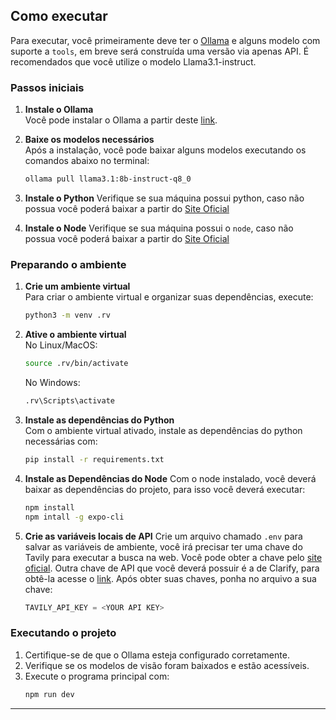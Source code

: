 ## Como executar

Para executar, você primeiramente deve ter o [Ollama](https://ollama.com/) e alguns modelo com suporte a `tools`, em breve será construída uma versão via apenas API. É recomendados que você utilize o modelo Llama3.1-instruct. 

### Passos iniciais

1. **Instale o Ollama**  
   Você pode instalar o Ollama a partir deste [link](https://ollama.com/).

2. **Baixe os modelos necessários**  
   Após a instalação, você pode baixar alguns modelos executando os comandos abaixo no terminal:  
   ```sh
   ollama pull llama3.1:8b-instruct-q8_0
   ```

3. **Instale o Python**
   Verifique se sua máquina possui python, caso não possua você poderá baixar a partir do [Site Oficial](https://www.python.org/downloads/)

4. **Instale o Node**
   Verifique se sua máquina possui o `node`, caso não possua você poderá baixar a partir do [Site Oficial](https://nodejs.org/en/download)

### Preparando o ambiente

1. **Crie um ambiente virtual**  
   Para criar o ambiente virtual e organizar suas dependências, execute:
   ```sh
   python3 -m venv .rv
   ```

2. **Ative o ambiente virtual**  
   No Linux/MacOS:
   ```sh
   source .rv/bin/activate
   ```
   No Windows:
   ```sh
   .rv\Scripts\activate
   ```

3. **Instale as dependências do Python**  
   Com o ambiente virtual ativado, instale as dependências do python necessárias com:
   ```sh
   pip install -r requirements.txt
   ```

4. **Instale as Dependências do Node**
   Com o node instalado, você deverá baixar as dependências do projeto, para isso você deverá executar:
   ```sh
   npm install
   npm intall -g expo-cli
   ```

5. **Crie as variáveis locais de API**
   Crie um arquivo chamado `.env` para salvar as variáveis de ambiente, você irá precisar ter uma chave do Tavily para executar a busca na web. Você pode obter a chave pelo [site oficial](https://tavily.com/).
   Outra chave de API que você deverá possuir é a de Clarify, para obtê-la acesse o [link](https://docs.clarifai.com/clarifai-basics/authentication/app-specific-api-keys/).
   Após obter suas chaves, ponha no arquivo a sua chave:
   ```py
   TAVILY_API_KEY = <YOUR API KEY>
   ```

### Executando o projeto

1. Certifique-se de que o Ollama esteja configurado corretamente.
2. Verifique se os modelos de visão foram baixados e estão acessíveis.
3. Execute o programa principal com:
   ```sh
   npm run dev
   ```

---